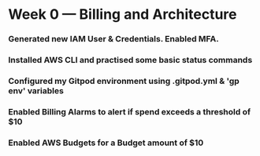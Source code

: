 # Week 0 — Billing and Architecture

### Generated new IAM User & Credentials. Enabled MFA.
### Installed AWS CLI and practised some basic status commands
### Configured my Gitpod environment using .gitpod.yml & 'gp env' variables

### Enabled Billing Alarms to alert if spend exceeds a threshold of $10
### Enabled AWS Budgets for a Budget amount of $10
